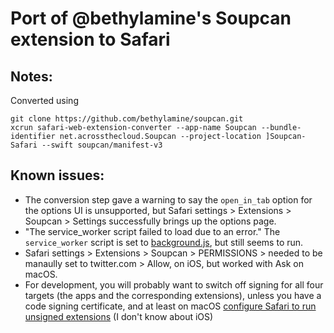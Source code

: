 # Port of @bethylamine's Soupcan extension to Safari

## Notes:
Converted using
```shell
git clone https://github.com/bethylamine/soupcan.git
xcrun safari-web-extension-converter --app-name Soupcan --bundle-identifier net.acrossthecloud.Soupcan --project-location ]Soupcan-Safari --swift soupcan/manifest-v3
```

## Known issues:
* The conversion step gave a warning to say the `open_in_tab` option for the options UI is unsupported, but Safari settings > Extensions >  Soupcan > Settings successfully brings up the options page.
* "The service_worker script failed to load due to an error." The `service_worker` script is set to [background.js](https://github.com/bethylamine/soupcan/blob/main/manifest-v3/background.js), but still seems to run.
* Safari settings > Extensions >  Soupcan > PERMISSIONS > needed to be manaully set to twitter.com > Allow, on iOS, but worked with Ask on macOS.
* For development, you will probably want to switch off signing for all four targets (the apps and the corresponding extensions), unless you have a code signing certificate, and at least on macOS [configure Safari to run unsigned extensions](https://developer.apple.com/documentation/safariservices/safari_web_extensions/running_your_safari_web_extension#3744467) (I don't know about iOS)

